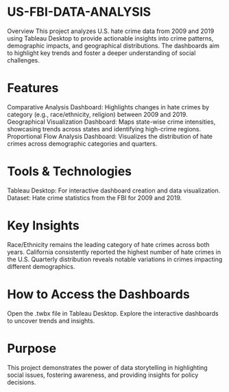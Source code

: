 # US-FBI-DATA-ANALYSIS
Overview
This project analyzes U.S. hate crime data from 2009 and 2019 using Tableau Desktop to provide actionable insights into crime patterns, demographic impacts, and geographical distributions. The dashboards aim to highlight key trends and foster a deeper understanding of social challenges.

# Features
Comparative Analysis Dashboard: Highlights changes in hate crimes by category (e.g., race/ethnicity, religion) between 2009 and 2019.
Geographical Visualization Dashboard: Maps state-wise crime intensities, showcasing trends across states and identifying high-crime regions.
Proportional Flow Analysis Dashboard: Visualizes the distribution of hate crimes across demographic categories and quarters.
# Tools & Technologies
Tableau Desktop: For interactive dashboard creation and data visualization.
Dataset: Hate crime statistics from the FBI for 2009 and 2019.
# Key Insights
Race/Ethnicity remains the leading category of hate crimes across both years.
California consistently reported the highest number of hate crimes in the U.S.
Quarterly distribution reveals notable variations in crimes impacting different demographics.
# How to Access the Dashboards
Open the .twbx file in Tableau Desktop.
Explore the interactive dashboards to uncover trends and insights.
# Purpose
This project demonstrates the power of data storytelling in highlighting social issues, fostering awareness, and providing insights for policy decisions.
